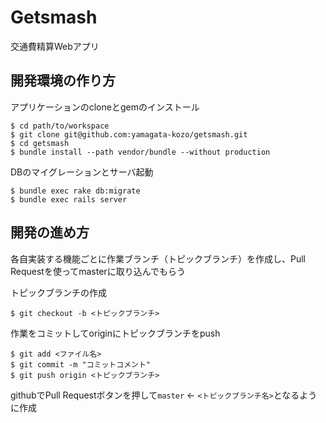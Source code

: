 Getsmash
======================
交通費精算Webアプリ


開発環境の作り方
----------------------

アプリケーションのcloneとgemのインストール

```shell
$ cd path/to/workspace  
$ git clone git@github.com:yamagata-kozo/getsmash.git  
$ cd getsmash  
$ bundle install --path vendor/bundle --without production  
```

DBのマイグレーションとサーバ起動

```shell
$ bundle exec rake db:migrate  
$ bundle exec rails server  
```


開発の進め方
-----------------
各自実装する機能ごとに作業ブランチ（トピックブランチ）を作成し、Pull Requestを使ってmasterに取り込んでもらう

トピックブランチの作成

```shell
$ git checkout -b <トピックブランチ>
```

作業をコミットしてoriginにトピックブランチをpush

```shell
$ git add <ファイル名>
$ git commit -m "コミットコメント"
$ git push origin <トピックブランチ>
```

githubでPull Requestボタンを押して```master``` <- ```<トピックブランチ名>```となるように作成
